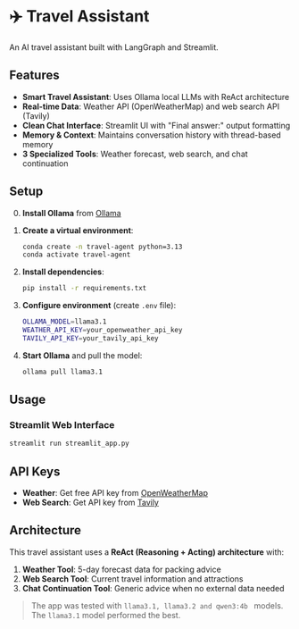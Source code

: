 # ✈️ Travel Assistant

An AI travel assistant built with LangGraph and Streamlit.

## Features

- **Smart Travel Assistant**: Uses Ollama local LLMs with ReAct architecture
- **Real-time Data**: Weather API (OpenWeatherMap) and web search API (Tavily)
- **Clean Chat Interface**: Streamlit UI with "Final answer:" output formatting
- **Memory & Context**: Maintains conversation history with thread-based memory
- **3 Specialized Tools**: Weather forecast, web search, and chat continuation

## Setup

0. **Install Ollama** from [Ollama](https://ollama.com/)

1. **Create a virtual environment**:
   ```bash
   conda create -n travel-agent python=3.13
   conda activate travel-agent
   ```

2. **Install dependencies**:
   ```bash
   pip install -r requirements.txt
   ```

3. **Configure environment** (create `.env` file):
   ```bash
   OLLAMA_MODEL=llama3.1
   WEATHER_API_KEY=your_openweather_api_key
   TAVILY_API_KEY=your_tavily_api_key
   ```

4. **Start Ollama** and pull the model:
   ```bash
   ollama pull llama3.1
   ```

## Usage

### Streamlit Web Interface

```bash
streamlit run streamlit_app.py
```

## API Keys

- **Weather**: Get free API key from [OpenWeatherMap](https://openweathermap.org/forecast5)
- **Web Search**: Get API key from [Tavily](https://tavily.com/)

## Architecture

This travel assistant uses a **ReAct (Reasoning + Acting) architecture** with:

1. **Weather Tool**: 5-day forecast data for packing advice
2. **Web Search Tool**: Current travel information and attractions  
3. **Chat Continuation Tool**: Generic advice when no external data needed

> The app was tested with `llama3.1, llama3.2 and qwen3:4b ` models.
> The `llama3.1` model performed the best.